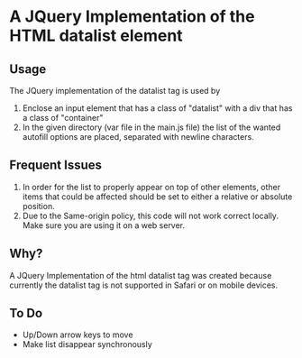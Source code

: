 # A JQuery Implementation of the HTML datalist element

## Usage
The JQuery implementation of the datalist tag is used by

1. Enclose an input element that has a class of "datalist" with a div that has a class of "container"
2. In the given directory (var file in the main.js file) the list of the wanted autofill options are placed, separated with newline characters.

## Frequent Issues
1. In order for the list to properly appear on top of other elements, other items that could be affected should be set to either a relative or absolute position.
2. Due to the Same-origin policy, this code will not work correct locally. Make sure you are using it on a web server.

## Why?
A JQuery Implementation of the html datalist tag was created because currently the datalist tag is not supported in Safari or on mobile devices.

## To Do
- Up/Down arrow keys to move
- Make list disappear synchronously
